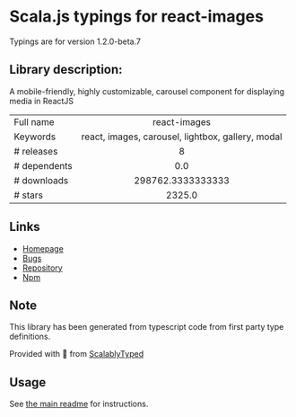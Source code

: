 
# Scala.js typings for react-images

Typings are for version 1.2.0-beta.7

## Library description:
A mobile-friendly, highly customizable, carousel component for displaying media in ReactJS

|                    |                 |
| ------------------ | :-------------: |
| Full name          | react-images |
| Keywords           | react, images, carousel, lightbox, gallery, modal |
| # releases         | 8 |
| # dependents       | 0.0 |
| # downloads        | 298762.3333333333 |
| # stars            | 2325.0 |

## Links
- [Homepage](https://jossmac.github.io/react-images/)
- [Bugs](https://github.com/jossmac/react-images/issues)
- [Repository](https://github.com/jossmac/react-images)
- [Npm](https://www.npmjs.com/package/react-images)
    


## Note
This library has been generated from typescript code from first party type definitions.

Provided with :purple_heart: from [ScalablyTyped](https://github.com/oyvindberg/ScalablyTyped)

## Usage
See [the main readme](../../readme.md) for instructions.


